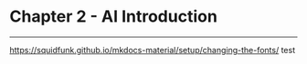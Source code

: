 # Chapter 2 - AI Introduction





---
<span class="ai_voice">https://squidfunk.github.io/mkdocs-material/setup/changing-the-fonts/ test </span>
